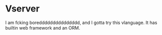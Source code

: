 # Vserver

I am fcking boreddddddddddddddd, and I gotta try this vlanguage.
It has builtin web framework and an ORM.